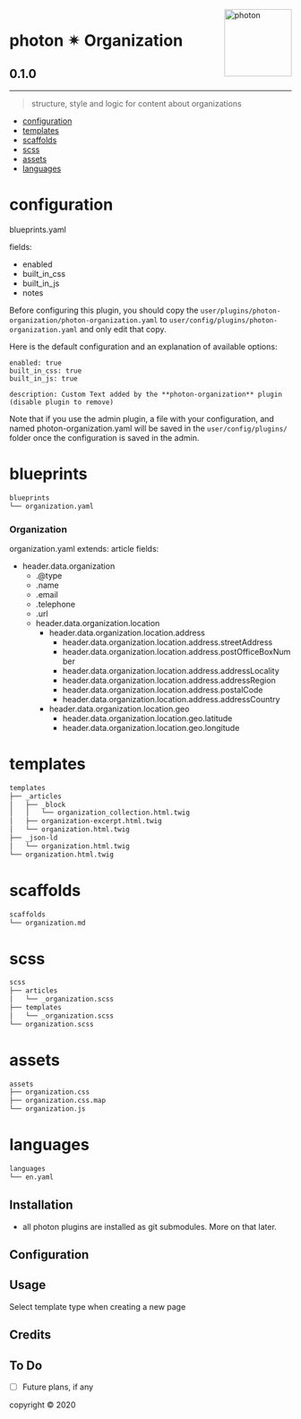 <a href="https://photon-platform.net/">
    <img src="https://photon-platform.net/user/images/photon-logo-banner.png" alt="photon" title="photon" align="right" height="120" />
</a>


# photon ✴ Organization

## 0.1.0

---


> structure, style and logic for content about organizations

- [configuration](#configuration)
- [templates](#templates)
- [scaffolds](#scaffolds)
- [scss](#scss)
- [assets](#assets)
- [languages](#languages)

# configuration
blueprints.yaml

fields:
- enabled
- built_in_css
- built_in_js
- notes

Before configuring this plugin, you should copy the `user/plugins/photon-organization/photon-organization.yaml` to `user/config/plugins/photon-organization.yaml` and only edit that copy.

Here is the default configuration and an explanation of available options:

```
enabled: true
built_in_css: true
built_in_js: true

description: Custom Text added by the **photon-organization** plugin (disable plugin to remove)
```

Note that if you use the admin plugin, a file with your configuration, and named photon-organization.yaml will be saved in the `user/config/plugins/` folder once the configuration is saved in the admin.


# blueprints

```sh
blueprints
└── organization.yaml
```

### Organization
organization.yaml
extends: article
fields:
- header.data.organization
  - .@type
  - .name
  - .email
  - .telephone
  - .url
  - header.data.organization.location
    - header.data.organization.location.address
      - header.data.organization.location.address.streetAddress
      - header.data.organization.location.address.postOfficeBoxNumber
      - header.data.organization.location.address.addressLocality
      - header.data.organization.location.address.addressRegion
      - header.data.organization.location.address.postalCode
      - header.data.organization.location.address.addressCountry
    - header.data.organization.location.geo
      - header.data.organization.location.geo.latitude
      - header.data.organization.location.geo.longitude

# templates

```sh
templates
├── _articles
│   ├── _block
│   │   └── organization_collection.html.twig
│   ├── organization-excerpt.html.twig
│   └── organization.html.twig
├── _json-ld
│   └── organization.html.twig
└── organization.html.twig
```

# scaffolds

```sh
scaffolds
└── organization.md
```

# scss

```sh
scss
├── articles
│   └── _organization.scss
├── templates
│   └── _organization.scss
└── organization.scss
```

# assets

```sh
assets
├── organization.css
├── organization.css.map
└── organization.js
```

# languages

```sh
languages
└── en.yaml
```


## Installation

- all photon plugins are installed as git submodules. More on that later.



## Configuration


## Usage

Select template type when creating a new page

## Credits


## To Do

- [ ] Future plans, if any


copyright &copy; 2020
